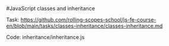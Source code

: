 #JavaScript classes and inheritance

Task: https://github.com/rolling-scopes-school/js-fe-course-en/blob/main/tasks/classes-inheritance/classes-inheritance.md

Code: inheritance/inheritance.js